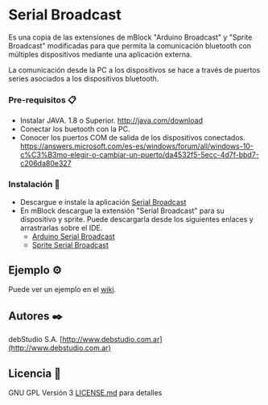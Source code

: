# Serial Broadcast

Es una copia de las extensiones de mBlock "Arduino Broadcast" y "Sprite Broadcast" modificadas para que permita la comunicación bluetooth con múltiples dispositivos mediante una aplicación externa.

La comunicación desde la PC a los dispositivos se hace a través de puertos series asociados a los dispositivos bluetooth.

### Pre-requisitos 📋

- Instalar JAVA. 1.8 o Superior. http://java.com/download
- Conectar los buetooth con la PC.
- Conocer los puertos COM de salida de los dispositivos conectados. https://answers.microsoft.com/es-es/windows/forum/all/windows-10-c%C3%B3mo-elegir-o-cambiar-un-puerto/da4532f5-5ecc-4d7f-bbd7-c206da80e327

### Instalación 🔧

- Descargue e instale la aplicación [Serial Broadcast](https://github.com/debstudio/SerialBroadcast/raw/master/aplicaci%C3%B3n/SerialBroadcastInstall.zip)
- En mBlock descargue la extensión "Serial Broadcast" para su dispositivo y sprite. Puede descargarla desde los siguientes enlaces y arrastrarlas sobre el IDE.
  - [Arduino Serial Broadcast](https://github.com/debstudio/SerialBroadcast/blob/master/extensiones/arduino_serial_broadcast.mext?raw=true)
  - [Sprite Serial Broadcast](https://github.com/debstudio/SerialBroadcast/blob/master/extensiones/sprite_serial_broadcast.mext?raw=true)


## Ejemplo ⚙️

Puede ver un ejemplo en el [wiki](https://github.com/debstudio/SerialBroadcast/wiki).

## Autores ✒️

debStudio S.A. [http://www.debstudio.com.ar](http://www.debstudio.com.ar)

## Licencia 📄

GNU GPL Versión 3 [LICENSE.md](LICENSE) para detalles

